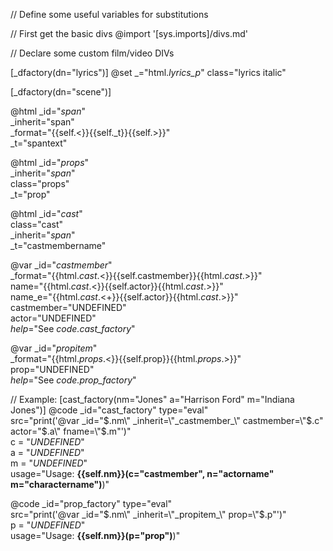 // Define some useful variables for substitutions

// First get the basic divs
@import '[sys.imports]/divs.md'

// Declare some custom film/video DIVs

[_dfactory(dn="lyrics")]
@set _="html._lyrics_p_" class="lyrics italic"

[_dfactory(dn="scene")]


@html _id="_span_" \
      _inherit="span" \
      _format="{{self.<}}{{self._t}}{{self.>}}"\
      _t="spantext" 

@html _id="_props_" \
      _inherit="_span_"\
      class="props" \
      _t="prop"

@html _id="_cast_" \
      class="cast"\
      _inherit="_span_" \
      _t="castmembername" 

@var _id="_castmember_" \
      _format="{{html._cast_.<}}{{self.castmember}}{{html._cast_.>}}" \
      name="{{html._cast_.<}}{{self.actor}}{{html._cast_.>}}" \
      name_e="{{html._cast_.<+}}{{self.actor}}{{html._cast_.>}}" \
      castmember="UNDEFINED" \
      actor="UNDEFINED"\
      _help_="See *code.cast_factory*"

@var _id="_propitem_" \
      _format="{{html._props_.<}}{{self.prop}}{{html._props_.>}}" \
      prop="UNDEFINED" \
      _help_="See *code.prop_factory*"

// Example: [cast_factory(nm="Jones" a="Harrison Ford" m="Indiana Jones")]
@code _id="cast_factory" type="eval" \
    src="print('@var _id=\"$.nm\" _inherit=\"_castmember_\" castmember=\"$.c\" actor=\"$.a\" fname=\"$.m\"')"\
    c = "*UNDEFINED*" \
    a = "*UNDEFINED*" \
    m = "*UNDEFINED*" \
    usage="Usage: **{{self.nm}}(c=&quot;castmember&quot;, n=&quot;actorname&quot; m=&quot;charactername&quot;)**)"

@code _id="prop_factory" type="eval" \
    src="print('@var _id=\"$.nm\" _inherit=\"_propitem_\" prop=\"$.p\"')"\
    p = "*UNDEFINED*" \
    usage="Usage: **{{self.nm}}(p=&quot;prop&quot;)**)"

